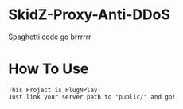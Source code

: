 # SkidZ-Proxy-Anti-DDoS
Spaghetti code go brrrrrr


# How To Use
```
This Project is PlugNPlay!
Just link your server path to "public/" and go!
```
